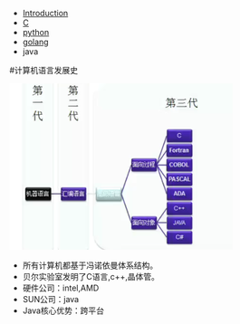 
* [Introduction](INTRODUCTION.md)
* [C](C/README.md)
* [python](python/readme.md)
* [golang](golang/readme.md)
* java

#计算机语言发展史

![](assets/QQ截图20170304204637.png)

- 所有计算机都基于冯诺依曼体系结构。
- 贝尔实验室发明了C语言,c++,晶体管。
- 硬件公司：intel,AMD
- SUN公司：java
- Java核心优势：跨平台